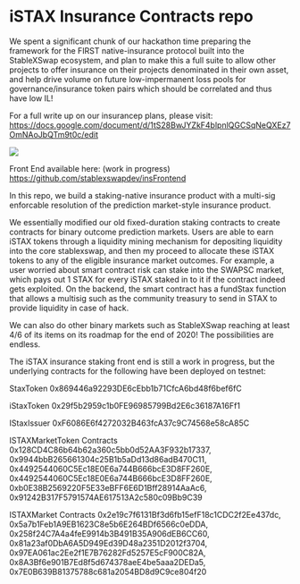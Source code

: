# iSTAX Insurance Contracts repo

We spent a significant chunk of our hackathon time preparing the framework for the FIRST native-insurance protocol built into the StableXSwap ecosystem, and plan to make this a full suite to allow other projects to offer insurance on their projects denominated in their own asset, and help drive volume on future low-impermanent loss pools for governance/insurance token pairs which should be correlated and thus have low IL!

For a full write up on our insurancep plans, please visit:
https://docs.google.com/document/d/1tS28BwJYZkF4blpnlQGCSqNeQXEz7OmNAoJbQTm9t0c/edit


<img src="https://github.com/stablexswapdev/insuranceRepo/raw/main/new_insurance_preview.png"> 

Front End available here: (work in progress)
https://github.com/stablexswapdev/insFrontend

In this repo, we build a staking-native insurance product with a multi-sig enforcable resolution of the prediction market-style insurance product.

We essentially modified our old fixed-duration staking contracts to create contracts for binary outcome prediction markets. 
Users are able to earn iSTAX tokens through a liquidity mining mechanism for depositing liquidity into the core stablexswap, and then my proceed to allocate these iSTAX tokens to any of the eligible insurance market outcomes. For example, a user worried about smart contract risk can stake into the SWAPSC market, which pays out 1 STAX for every iSTAX staked in to it if the contract indeed gets exploited. 
On the backend, the smart contract has a fundStax function that allows a multisig such as the community treasury to send in STAX to provide liquidity in case of hack.

We can also do other binary markets such as StableXSwap reaching at least 4/6 of its items on its roadmap for the end of 2020! 
The possibilities are endless. 

The iSTAX insurance staking front end is still a work in progress, but the underlying contracts for the following have been deployed on testnet:


StaxToken
0x869446a92293DE6cEbb1b71CfcA6bd48f6bef6fC

iStaxToken
0x29f5b2959c1b0FE96985799Bd2E6c36187A16Ff1

IStaxIssuer
0xF6086E6f4272032B463fcA37c9C74568e58cA85C

ISTAXMarketToken Contracts
0x128CD4C86b64b62a360c5bb0d52AA3F932b17337,
0x9944bbB265661304c25B1b5aDd13d86adB470C11,
0x4492544060C5Ec18E0E6a744B666bcE3D8FF260E,
0x4492544060C5Ec18E0E6a744B666bcE3D8FF260E,
0xb0E38B2569220F5E33eBFF6E6D1Bff28914AaAc6,
0x91242B317F5791574AE617513A2c580c09Bb9C39

ISTAXMarket Contracts
0x2e19c7f6131Bf3d6fb15efF18c1CDC2f2Ee437dc,
0x5a7b1Feb1A9EB1623C8e5b6E264BDf6566c0eDDA,
0x258f24C7A4a4feE9914b3B491B35A906dEB6CC60,
0x81a23af0DbA6A5D949Ed39D48a2351D2012f3704,
0x97EA061ac2Ee2f1E7B76282Fd5257E5cF900C82A,
0x8A3Bf6e901B7Ed8f5d674378aeE4be5aaa2DEDa5,
0x7E0B639B81375788c681a2054BD8d9C9ce804f20
